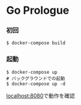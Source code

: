 # Go Prologue

### 初回

```bash:
$ docker-compose build
```

### 起動

```bash:
$ docker-compose up
# バックグラウンドでの起動
$ docker-compose up -d
```

[localhost:8080](localhost:8080)で動作を確認

